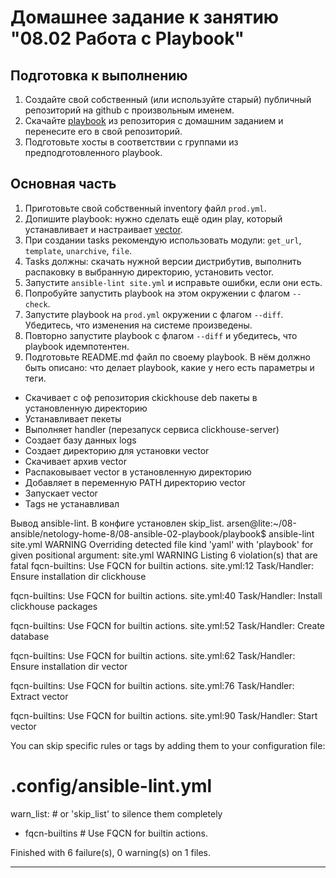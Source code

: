 # Домашнее задание к занятию "08.02 Работа с Playbook"

## Подготовка к выполнению

1. Создайте свой собственный (или используйте старый) публичный репозиторий на github с произвольным именем.
2. Скачайте [playbook](./playbook/) из репозитория с домашним заданием и перенесите его в свой репозиторий.
3. Подготовьте хосты в соответствии с группами из предподготовленного playbook.

## Основная часть

1. Приготовьте свой собственный inventory файл `prod.yml`.
2. Допишите playbook: нужно сделать ещё один play, который устанавливает и настраивает [vector](https://vector.dev).
3. При создании tasks рекомендую использовать модули: `get_url`, `template`, `unarchive`, `file`.
4. Tasks должны: скачать нужной версии дистрибутив, выполнить распаковку в выбранную директорию, установить vector.
5. Запустите `ansible-lint site.yml` и исправьте ошибки, если они есть.
6. Попробуйте запустить playbook на этом окружении с флагом `--check`.
7. Запустите playbook на `prod.yml` окружении с флагом `--diff`. Убедитесь, что изменения на системе произведены.
8. Повторно запустите playbook с флагом `--diff` и убедитесь, что playbook идемпотентен.
9. Подготовьте README.md файл по своему playbook. В нём должно быть описано: что делает playbook, какие у него есть параметры и теги.
 - Скачивает с оф репозитория ckickhouse deb пакеты в установленную директорию
 - Устанавливает пекеты
 - Выполняет handler (перезапуск сервиса clickhouse-server)
 - Создает базу данных logs
 - Создает директорию для установки vector
 - Скачивает архив vector
 - Распаковывает vector в установленную директорию
 - Добавляет в переменную PATH директорию vector
 - Запускает vector
 - Tags не устанавливал

Вывод ansible-lint. В конфиге установлен skip_list. 
arsen@lite:~/08-ansible/netology-home-8/08-ansible-02-playbook/playbook$ ansible-lint site.yml
WARNING  Overriding detected file kind 'yaml' with 'playbook' for given positional argument: site.yml
WARNING  Listing 6 violation(s) that are fatal
fqcn-builtins: Use FQCN for builtin actions.
site.yml:12 Task/Handler: Ensure installation dir clickhouse

fqcn-builtins: Use FQCN for builtin actions.
site.yml:40 Task/Handler: Install clickhouse packages

fqcn-builtins: Use FQCN for builtin actions.
site.yml:52 Task/Handler: Create database

fqcn-builtins: Use FQCN for builtin actions.
site.yml:62 Task/Handler: Ensure installation dir vector

fqcn-builtins: Use FQCN for builtin actions.
site.yml:76 Task/Handler: Extract vector

fqcn-builtins: Use FQCN for builtin actions.
site.yml:90 Task/Handler: Start vector

You can skip specific rules or tags by adding them to your configuration file:
# .config/ansible-lint.yml
warn_list:  # or 'skip_list' to silence them completely
  - fqcn-builtins  # Use FQCN for builtin actions.

Finished with 6 failure(s), 0 warning(s) on 1 files.


---
